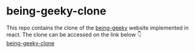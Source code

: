 # being-geeky-clone
This repo contains the clone of the [being-geeky](https://beinggeeky-hnip75cdkgvvk6vt.web.codequotient.com/) website implemented in react. The clone can be accessed on the link below 👇 <br>
[being-geeky-clone](https://beinggeekyclone-3p34g81a8vckkpbb0ln.codequotient.in)
